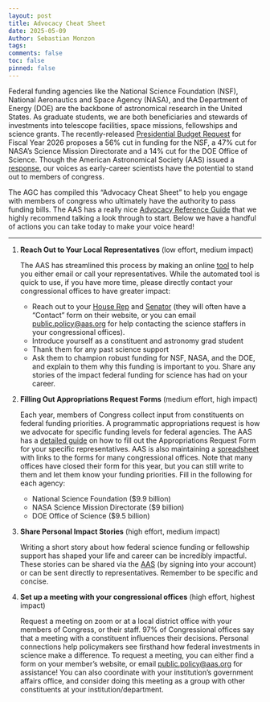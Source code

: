 ```yaml
---
layout: post
title: Advocacy Cheat Sheet 
date: 2025-05-09
Author: Sebastian Monzon
tags: 
comments: false
toc: false
pinned: false 
---
```


Federal funding agencies like the National Science Foundation (NSF), National Aeronautics and Space Agency (NASA), and the Department of Energy (DOE) are the backbone of astronomical research in the United States. As graduate students, we are both beneficiaries and stewards of investments into telescope facilities, space missions, fellowships and science grants. The recently-released [Presidential Budget Request](https://aas.org/posts/news/2025/05/week-of-action) for Fiscal Year 2026 proposes a 56% cut in funding for the NSF, a 47% cut for NASA’s Science Mission Directorate and a 14% cut for the DOE Office of Science. Though the American Astronomical Society (AAS) issued a [response](https://aas.org/press/aas-responds-2026-presidents-budget-request), our voices as early-career scientists have the potential to stand out to members of congress.

The AGC has compiled this “Advocacy Cheat Sheet” to help you engage with members of congress who ultimately have the authority to pass funding bills. The AAS has a really nice [Advocacy Reference Guide](https://aas.org/advocacy/get-involved/a-reference-guide-for-how-to-advocate-for-science) that we highly recommend talking a look through to start. Below we have a handful of actions you can take today to make your voice heard! 

---

1. **Reach Out to Your Local Representatives** (low effort, medium impact)
    
    The AAS has streamlined this process by making an online [tool](https://aas.org/advocacy/get-involved/action-alerts/action-alert-2025-support-science) to help you either email or call your representatives. While the automated tool is quick to use, if you have more time, please directly contact your congressional offices to have greater impact:
    - Reach out to your [House Rep](http://www.house.gov/representatives/find/) and [Senator](http://www.senate.gov/general/contact_information/senators_cfm.cfm) (they will often have a “Contact” form on their website, or you can email [public.policy@aas.org](public.policy@aas.org) for help contacting the science staffers in your congressional offices).
    - Introduce yourself as a constituent and astronomy grad student
    - Thank them for any past science support
    - Ask them to champion robust funding for NSF, NASA, and the DOE, and explain to them why this funding is important to you. Share any stories of the impact federal funding for science has had on your career. 
    
2. **Filling Out Appropriations Request Forms** (medium effort, high impact)
    
    Each year, members of Congress collect input from constituents on federal funding priorities. A programmatic appropriations request is how we advocate for specific funding levels for federal agencies. The AAS has a [detailed guide](https://aas.org/posts/action-alert/2025/03/action-alert-support-sciences-through-congressional-constituent-requests) on how to fill out the Appropriations Request Form for your specific representatives. AAS is also maintaining a [spreadsheet](https://docs.google.com/spreadsheets/d/1NoHU12JwHeRlvG8FwIAuuTgbxrgP7JqDko8xS06MaqU/edit?usp=sharing) with links to the forms for many congressional offices. Note that many offices have closed their form for this year, but you can still write to them and let them know your funding priorities. Fill in the following for each agency:
    - National Science Foundation ($9.9 billion)
    - NASA Science Mission Directorate ($9 billion)
    - DOE Office of Science ($9.5 billion)
    
3. **Share Personal Impact Stories** (high effort, medium impact)
    
    Writing a short story about how federal science funding or fellowship support has shaped your life and career can be incredibly impactful. These stories can be shared via the [AAS](https://aas.org/form/share-your-story) (by signing into your account) or can be sent directly to representatives. Remember to be specific and concise.
    
4. **Set up a meeting with your congressional offices** (high effort, highest impact)
    
    Request a meeting on zoom or at a local district office with your members of Congress, or their staff. 97% of Congressional offices say that a meeting with a constituent influences their decisions. Personal connections help policymakers see firsthand how federal investments in science make a difference. To request a meeting, you can either find a form on your member’s website, or email [public.policy@aas.org](public.policy@aas.org) for assistance! You can also coordinate with your institution’s government affairs office, and consider doing this meeting as a group with other constituents at your institution/department.
